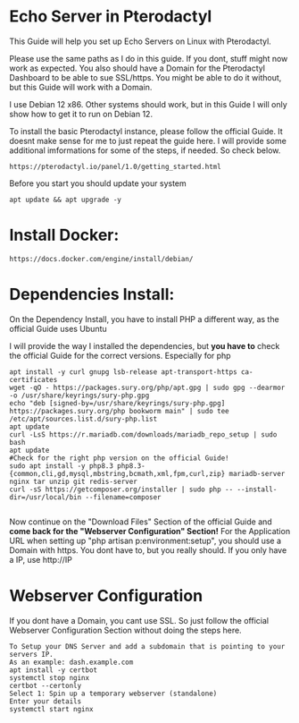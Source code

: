 # Echo Server in Pterodactyl

This Guide will help you set up Echo Servers on Linux with Pterodactyl.

Please use the same paths as I do in this guide. If you dont, stuff might now work as expected.
You also should have a Domain for the Pterodactyl Dashboard to be able to sue SSL/https.
You might be able to do it without, but this Guide will work with a Domain.


I use Debian 12 x86. Other systems should work, but in this Guide I will only show how to get it to run on Debian 12.

To install the basic Pterodactyl instance, please follow the official Guide.
It doesnt make sense for me to just repeat the guide here.
I will provide some additional imformations for some of the steps, if needed. So check below.
```
https://pterodactyl.io/panel/1.0/getting_started.html
```

Before you start you should update your system
```
apt update && apt upgrade -y
```

# Install Docker:
```
https://docs.docker.com/engine/install/debian/
```

# Dependencies Install:

On the Dependency Install, you have to install PHP a different way, as the official Guide uses Ubuntu

I will provide the way I installed the dependencies, but **you have to** check the official Guide for the correct versions. Especially for php
```
apt install -y curl gnupg lsb-release apt-transport-https ca-certificates
wget -qO - https://packages.sury.org/php/apt.gpg | sudo gpg --dearmor -o /usr/share/keyrings/sury-php.gpg
echo "deb [signed-by=/usr/share/keyrings/sury-php.gpg] https://packages.sury.org/php bookworm main" | sudo tee /etc/apt/sources.list.d/sury-php.list
apt update
curl -LsS https://r.mariadb.com/downloads/mariadb_repo_setup | sudo bash
apt update
#Check for the right php version on the official Guide!
sudo apt install -y php8.3 php8.3-{common,cli,gd,mysql,mbstring,bcmath,xml,fpm,curl,zip} mariadb-server nginx tar unzip git redis-server
curl -sS https://getcomposer.org/installer | sudo php -- --install-dir=/usr/local/bin --filename=composer


```
Now continue on the "Download Files" Section of the official Guide and **come back for the "Webserver Configuration" Section!** 
For the Application URL when setting up "php artisan p:environment:setup", you should use a Domain with https. You dont have to, but you really should. If you only have a IP, use http://IP

# Webserver Configuration

If you dont have a Domain, you cant use SSL. So just follow the official Webserver Configuration Section without doing the steps here.
```
To Setup your DNS Server and add a subdomain that is pointing to your servers IP.
As an example: dash.example.com
apt install -y certbot
systemctl stop nginx
certbot --certonly
Select 1: Spin up a temporary webserver (standalone)
Enter your details
systemctl start nginx

```

